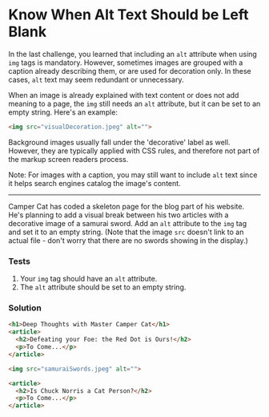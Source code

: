 # Know When Alt Text Should be Left Blank

In the last challenge, you learned that including an `alt` attribute when using `img` tags is mandatory. However, sometimes images are grouped with a caption already describing them, or are used for decoration only. In these cases, `alt` text may seem redundant or unnecessary.

When an image is already explained with text content or does not add meaning to a page, the `img` still needs an `alt` attribute, but it can be set to an empty string. Here's an example:

```html
<img src="visualDecoration.jpeg" alt="">
```

Background images usually fall under the 'decorative' label as well. However, they are typically applied with CSS rules, and therefore not part of the markup screen readers process.

Note: For images with a caption, you may still want to include `alt` text since it helps search engines catalog the image's content.

---

Camper Cat has coded a skeleton page for the blog part of his website. He's planning to add a visual break between his two articles with a decorative image of a samurai sword. Add an `alt` attribute to the `img` tag and set it to an empty string. (Note that the image `src` doesn't link to an actual file - don't worry that there are no swords showing in the display.)

### Tests

1. Your `img` tag should have an `alt` attribute.
2. The `alt` attribute should be set to an empty string.

### Solution

```html
<h1>Deep Thoughts with Master Camper Cat</h1>
<article>
  <h2>Defeating your Foe: the Red Dot is Ours!</h2>
  <p>To Come...</p>
</article>

<img src="samuraiSwords.jpeg" alt="">

<article>
  <h2>Is Chuck Norris a Cat Person?</h2>
  <p>To Come...</p>
</article>
```